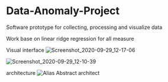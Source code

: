 # Data-Anomaly-Project
Software prototype for collecting, processing and visualize data

Work base on linear ridge regression for all measure

Visual interface
![Screenshot_2020-09-29_12-17-06](https://user-images.githubusercontent.com/66482706/110349083-61fbfb00-8043-11eb-8f52-d69c5fa1b0d0.png)

![Screenshot_2020-09-29_12-10-39](https://user-images.githubusercontent.com/66482706/110349123-6de7bd00-8043-11eb-8caa-757e83de9a7f.png)

architecture
![Alias Abstract architect](https://user-images.githubusercontent.com/66482706/110362486-611e9580-8052-11eb-9e5a-ebb763dbdeae.png)

